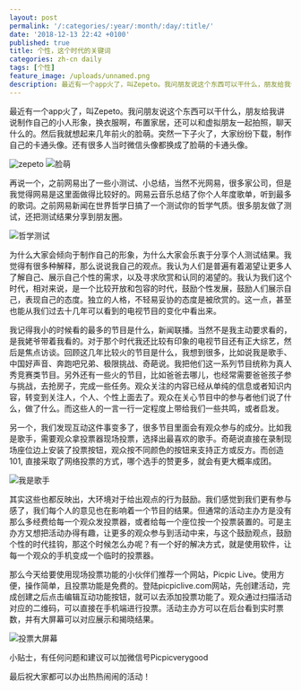 ```yaml
---
layout: post
permalink: '/:categories/:year/:month/:day/:title/'
date: '2018-12-13 22:42 +0100'
published: true
title: 个性，这个时代的关键词
categories: zh-cn daily
tags: [个性]
feature_image: /uploads/unnamed.png
description: 最近有一个app火了，叫Zepeto。我问朋友说这个东西可以干什么，朋友给我讲说制作自己的小人形象，换衣服啊，布置家居，还可以和虚拟朋友一起拍照，聊天什么的
---
```

最近有一个app火了，叫Zepeto。我问朋友说这个东西可以干什么，朋友给我讲说制作自己的小人形象，换衣服啊，布置家居，还可以和虚拟朋友一起拍照，聊天什么的。然后我就想起来几年前火的脸萌。突然一下子火了，大家纷纷下载，制作自己的卡通头像。还有很多人当时微信头像都换成了脸萌的卡通头像。

![zepeto]({{site.baseurl}}/uploads/unnamed.png)
![脸萌]({{site.baseurl}}/uploads/20140610085747766.png)

再说一个，之前网易出了一些小测试、小总结，当然不光网易，很多家公司，但是我觉得网易是这里面做得比较好的。网易云音乐总结了你个人年度歌单，听到最多的歌词。之前网易新闻在世界哲学日搞了一个测试你的哲学气质。很多朋友做了测试，还把测试结果分享到朋友圈。

![哲学测试]({{site.baseurl}}/uploads/images.jpeg)

为什么大家会倾向于制作自己的形象，为什么大家会乐衷于分享个人测试结果。我觉得有很多种解释，那么说说我自己的观点。我认为人们是普遍有着渴望让更多人了解自己、展示自己个性的需求，以及寻求欣赏和认同的渴望的。我认为我们这个时代，相对来说，是一个比较开放和包容的时代，鼓励个性发展，鼓励人们展示自己，表现自己的态度。独立的人格，不轻易妥协的态度是被欣赏的。这一点，甚至也能从我们过去十几年可以看到的电视节目的变化中看出来。

我记得我小的时候看的最多的节目是什么，新闻联播。当然不是我主动要求看的，是我姥爷带着我看的。对于那个时代我还比较有印象的电视节目还有正大综艺，然后是焦点访谈。回顾这几年比较火的节目是什么，我想到很多，比如说我是歌手、中国好声音、奔跑吧兄弟、极限挑战、奇葩说。我把他们这一系列节目统称为真人秀竞赛类节目。另外还有一些火的节目，比如爸爸去哪儿，也经常需要爸爸孩子参与挑战，去抢房子，完成一些任务。观众关注的内容已经从单纯的信息或者知识内容，转变到关注人，个人、个性上面去了。观众在关心节目中的参与者他们说了什么，做了什么。而这些人的一言一行一定程度上带给我们一些共鸣，或者启发。

另一个，我们发现互动这件事变多了，很多节目里面会有观众参与的成分。比如我是歌手，需要观众拿投票器现场投票，选择出最喜欢的歌手。奇葩说直接在录制现场座位边上安装了投票按钮，观众按不同颜色的按钮来支持正方或反方。而创造101, 直接采取了网络投票的方式，哪个选手的赞更多，就会有更大概率成团。

![我是歌手]({{site.baseurl}}/uploads/24572562726_28df97a0bc_b.jpg)

其实这些也都反映出，大环境对于给出观点的行为鼓励。我们感觉到我们更有参与感了，我们每个人的意见也在影响着一个节目的结果。但通常的活动主办方是没有那么多经费给每一个观众发投票器，或者给每一个座位按一个投票装置的。可是主办方又想把活动办得有趣，让更多的观众参与到活动中来，与这个鼓励观点，鼓励个性的时代挂钩，那这个时候怎么办呢？有一个好的解决方式，就是使用软件，让每一个观众的手机变成一个临时的投票器。

那么今天给要使用现场投票功能的小伙伴们推荐一个网站，Picpic Live。使用方便，操作简单，且投票功能是免费的。登陆picpiclive.com网站，先创建活动，完成创建之后点击编辑互动功能按钮，就可以去添加投票功能了。观众通过扫描活动对应的二维码，可以直接在手机端进行投票。活动主办方可以在后台看到实时票数，并有大屏幕可以对应展示和揭晓结果。

![投票大屏幕]({{site.baseurl}}/uploads/Vote_Screen_CN@0.45x.54238d5d13b91352bafa664499c1e0d2.bltast.png)

小贴士，有任何问题和建议可以加微信号Picpicverygood

最后祝大家都可以办出热热闹闹的活动！
